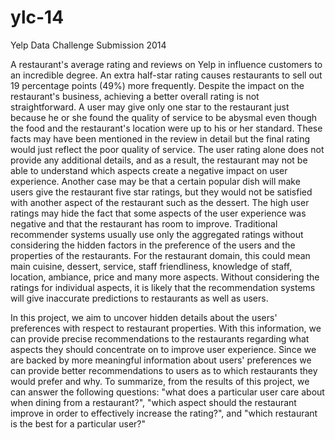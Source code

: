 ylc-14
======

Yelp Data Challenge Submission 2014

A restaurant's average rating and reviews on Yelp in influence customers to an incredible degree. An extra half-star rating causes restaurants to sell out 19 percentage points (49%) more frequently. Despite the impact on the restaurant's business, achieving a better overall rating is not straightforward. A user may give only one star to the restaurant just because he or she found the quality of service to be abysmal even though the food and the restaurant's location were up to his or her standard. These facts may have been mentioned in the review in detail but the final rating would just reflect the poor quality of service. The user rating alone does not provide any additional details, and as a result, the restaurant may not be able to understand which aspects create a negative impact on user experience. Another case may be that a certain popular dish will make users give the restaurant five star ratings, but they would not be satisfied with another aspect of the restaurant such as the dessert. The high user ratings may hide the fact that some aspects of the user experience was negative and that the restaurant has room to improve. Traditional recommender systems usually use only the aggregated ratings without considering the hidden factors in the preference of the users and the properties of the restaurants. For the restaurant domain, this could mean main cuisine, dessert, service, staff friendliness, knowledge of staff, location, ambiance, price and many more aspects. Without considering the ratings for individual aspects, it is likely that the recommendation systems will give inaccurate predictions to restaurants as well as users.

In this project, we aim to uncover hidden details about the users' preferences with respect to restaurant properties. With this information, we can provide precise recommendations to the restaurants regarding what aspects they should concentrate on to improve user experience. Since we are backed by more meaningful information about users' preferences we can provide better recommendations to users as to which restaurants they would prefer and why. To summarize, from the results of this project, we can answer the following questions: "what does a particular user care about when dining from a restaurant?", "which aspect should the restaurant improve in order to effectively increase the rating?", and "which restaurant is the best for a particular user?"
